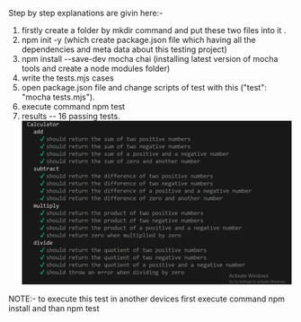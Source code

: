 Step by step explanations are givin here:-

1. firstly  create a folder by mkdir command and put these two files into it .
2. npm init -y (which create package.json file which having all the dependencies and meta data about this testing project)
3. npm install --save-dev mocha chai (installing latest version of mocha tools and create a node modules folder)
4. write the tests.mjs cases 
5. open package.json file and change scripts of test with this ("test": "mocha tests.mjs").
6. execute command            npm test
7. results -- 16 passing tests.
![alt text](image.png)


NOTE:- to execute this test in another devices first execute command npm install and than npm test